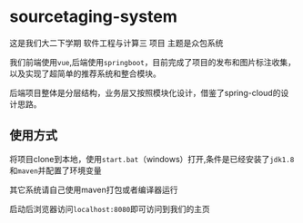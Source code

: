 # sourcetaging-system

这是我们大二下学期  软件工程与计算三 项目
主题是众包系统

我们前端使用`vue`,后端使用`springboot`，目前完成了项目的发布和图片标注收集，以及实现了超简单的推荐系统和整合模块。

后端项目整体是分层结构，业务层又按照模块化设计，借鉴了spring-cloud的设计思路。

## 使用方式

将项目clone到本地，使用`start.bat`（windows）打开,条件是已经安装了`jdk1.8`和`maven`并配置了环境变量

其它系统请自己使用maven打包或者编译器运行

启动后浏览器访问`localhost:8080`即可访问到我们的主页

